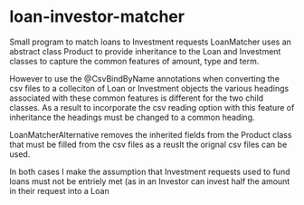 # loan-investor-matcher
Small program to match loans to Investment requests
LoanMatcher uses an abstract class Product to provide inheritance to the Loan and Investment classes to capture the common features of 
amount, type and term.

However to use the @CsvBindByName annotations when converting the csv files to a colleciton of Loan or Investment objects the various 
headings associated with these common features is different for the two child classes. As a result to incorporate the csv reading option
with this feature of inheritance the headings must be changed to a common heading. 

LoanMatcherAlternative removes the inherited fields from the Product class that must be filled from the csv files as a reuslt the orignal 
csv files can be used.

In both cases I make the assumption that Investment requests used to fund loans must not be entriely met (as in an Investor can invest half
the amount in their request into a Loan
